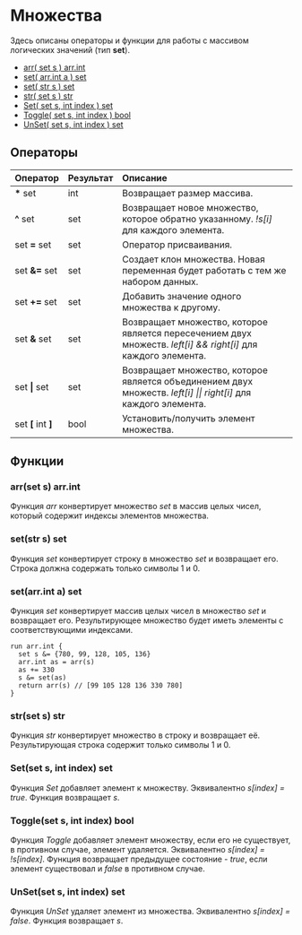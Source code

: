 # Множества

Здесь описаны операторы и функции для работы с массивом логических значений \(тип **set**\).

* [arr\( set s \) arr.int](sets.md#arr-set-s-arr-int)
* [set\( arr.int a \) set](sets.md#set-arr-int-a-set)
* [set\( str s \) set](sets.md#set-str-s-set)
* [str\( set s \) str](sets.md#str-set-s-str)
* [Set\( set s, int index \) set](sets.md#set-set-s-int-index-set)
* [Toggle\( set s, int index \) bool](sets.md#toggle-set-s-int-index-bool)
* [UnSet\( set s, int index \) set](sets.md#unset-set-s-int-index-set)

## Операторы

| Оператор | Результат | Описание |
| :--- | :--- | :--- |
| **\*** set | int | Возвращает размер массива. |
| **^** set | set | Возвращает новое множество, которое обратно указанному. _!s\[i\]_ для каждого элемента. |
| set **=** set | set | Оператор присваивания. |
| set **&=** set | set | Создает клон множества. Новая переменная будет работать с тем же набором данных. |
| set **+=** set | set | Добавить значение одного множества к другому. |
| set **&** set | set | Возвращает множество, которое является пересечением двух множеств. _left\[i\] && right\[i\]_ для каждого элемента. |
| set **\|** set | set | Возвращает множество, которое является объединением двух множеств. _left\[i\] \|\| right\[i\]_ для каждого элемента. |
| set **\[** int **\]** | bool | Установить/получить элемент множества. |

## Функции

### arr\(set s\) arr.int

Функция _arr_ конвертирует множество _set_ в массив целых чисел, который содержит индексы элементов множества.

### set\(str s\) set

Функция _set_ конвертирует строку в множество _set_ и возвращает его. Строка должна содержать только символы 1 и 0.

### set\(arr.int a\) set

Функция _set_ конвертирует массив целых чисел в множество _set_ и возвращает его. Результирующее множество будет иметь элементы с соответствующими индексами.

```text
run arr.int {
  set s &= {780, 99, 128, 105, 136}
  arr.int as = arr(s)
  as += 330
  s &= set(as)
  return arr(s) // [99 105 128 136 330 780]
}
```

### str\(set s\) str

Функция _str_ конвертирует множество в строку и возвращает её. Результирующая строка содержит только символы 1 и 0.

### Set\(set s, int index\) set

Функция _Set_ добавляет элемент к множеству. Эквивалентно _s\[index\] = true_. Функция возвращает _s_.

### Toggle\(set s, int index\) bool

Функция _Toggle_ добавляет элемент множеству, если его не существует, в противном случае, элемент удаляется. Эквивалентно _s\[index\] = !s\[index\]_. Функция возвращает предыдущее состояние - _true_, если элемент существовал и _false_ в противном случае.

### UnSet\(set s, int index\) set

Функция _UnSet_ удаляет элемент из множества. Эквивалентно _s\[index\] = false_. Функция возвращает _s_.

